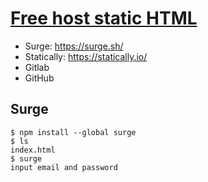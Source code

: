 # [Free host static HTML](https://graygrids.com/blog/free-static-html-hosting-providers)
- Surge: https://surge.sh/
- Statically: https://statically.io/
- Gitlab
- GitHub

## Surge
```
$ npm install --global surge
$ ls
index.html
$ surge
input email and password
```
